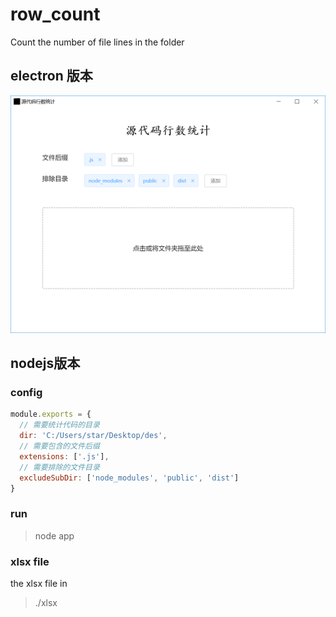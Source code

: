 # row_count
Count the number of file lines in the folder

## electron 版本

![运行截图](./screenshots/electron.png)

## nodejs版本

### config  

``` js  
module.exports = {
  // 需要统计代码的目录
  dir: 'C:/Users/star/Desktop/des',
  // 需要包含的文件后缀
  extensions: ['.js'],
  // 需要排除的文件目录
  excludeSubDir: ['node_modules', 'public', 'dist']
}
``` 

###  run
> node app  

###  xlsx file
the xlsx file in 
> ./xlsx
